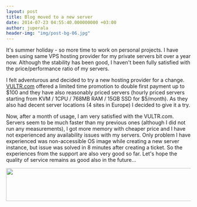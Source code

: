 ```yaml
---
layout: post
title: Blog moved to a new server
date: 2014-07-23 04:55:40.000000000 +03:00
author: juperala
header-img: "img/post-bg-06.jpg"
---
```

<p>It's summer holiday - so more time to work on personal projects. I have been using same VPS hosting provider for my private servers bit over a year now. Although the stability has been good, I haven't been fully satisfied with the price/performance ratio of my servers.</p>
<p>I felt adventurous and decided to try a new hosting provider for a change. <a href="http://www.vultr.com/?ref=6806944">VULTR.com</a> offered a limited time promotion to double first payment up to $100 and they have also reasonably priced servers (hourly priced servers starting from KVM / 1CPU / 768MB RAM / 15GB SSD for $5/month). As they also had decent server locations (4 sites in Europe) I decided to give it a try.</p>
<p>Now, after a month of usage, I am very satisfied with the VULTR.com. Servers seem to be much faster than my previous ones (although I did not run any measurements), I got more memory with cheaper price and I have not experienced any availability issues with my servers. Only problem I have experienced was non-accessible OS image while creating a new server instance, but issue was solved in 8 minutes after creating a ticket. So the experiences from the support are also very good so far. Let's hope the quality of service remains as good also in the future...</p>
<p><a href="https://www.vultr.com/?ref=6806944"><img src="{{ site.baseurl }}/assets/728x90_01.gif" alt="" width="728" height="90" /></a></p>
